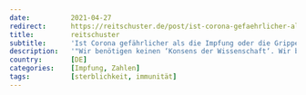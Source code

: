```yaml
---
date:          2021-04-27
redirect:      https://reitschuster.de/post/ist-corona-gefaehrlicher-als-die-impfung-oder-die-grippe/
title:         reitschuster
subtitle:      'Ist Corona gefährlicher als die Impfung oder die Grippe?'
description:   '"Wir benötigen keinen ‘Konsens der Wissenschaft‘. Wir benötigen eine Debatte." Der Leipziger Professor Luckhaus, der aus Protest gegen ihren Corona-Kurs aus der Leopoldina ausgetreten ist, stellt mit einer neuen Analyse den Lockdown in Frage.'
country:       [DE]
categories:    [Impfung, Zahlen]
tags:          [sterblichkeit, immunität]
---
```

